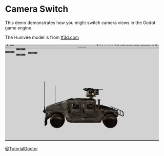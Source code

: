 # Camera Switch

This demo demonstrates how you might switch camera views in the Godot game engine.

The Humvee model is from [tf3d.com]()

![](screenshot.png)

[@TutorialDoctor]()
